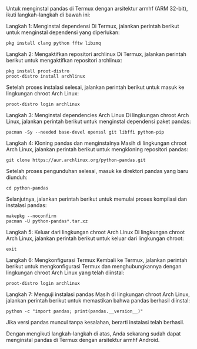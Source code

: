 Untuk menginstal pandas di Termux dengan arsitektur armhf (ARM 32-bit), ikuti langkah-langkah di bawah ini:

Langkah 1: Menginstal dependensi
Di Termux, jalankan perintah berikut untuk menginstal dependensi yang diperlukan:

```shell
pkg install clang python fftw libzmq
```

Langkah 2: Mengaktifkan repositori archlinux
Di Termux, jalankan perintah berikut untuk mengaktifkan repositori archlinux:

```shell
pkg install proot-distro
proot-distro install archlinux
```

Setelah proses instalasi selesai, jalankan perintah berikut untuk masuk ke lingkungan chroot Arch Linux:

```shell
proot-distro login archlinux
```

Langkah 3: Menginstal dependencies Arch Linux
Di lingkungan chroot Arch Linux, jalankan perintah berikut untuk menginstal dependensi paket pandas:

```shell
pacman -Sy --needed base-devel openssl git libffi python-pip
```

Langkah 4: Kloning pandas dan menginstalnya
Masih di lingkungan chroot Arch Linux, jalankan perintah berikut untuk mengkloning repositori pandas:

```shell
git clone https://aur.archlinux.org/python-pandas.git
```

Setelah proses pengunduhan selesai, masuk ke direktori pandas yang baru diunduh:

```shell
cd python-pandas
```

Selanjutnya, jalankan perintah berikut untuk memulai proses kompilasi dan instalasi pandas:

```shell
makepkg --noconfirm
pacman -U python-pandas*.tar.xz
```

Langkah 5: Keluar dari lingkungan chroot Arch Linux
Di lingkungan chroot Arch Linux, jalankan perintah berikut untuk keluar dari lingkungan chroot:

```shell
exit
```

Langkah 6: Mengkonfigurasi Termux
Kembali ke Termux, jalankan perintah berikut untuk mengkonfigurasi Termux dan menghubungkannya dengan lingkungan chroot Arch Linux yang telah diinstal:

```shell
proot-distro login archlinux
```

Langkah 7: Menguji instalasi pandas
Masih di lingkungan chroot Arch Linux, jalankan perintah berikut untuk memastikan bahwa pandas berhasil diinstal:

```shell
python -c "import pandas; print(pandas.__version__)"
```

Jika versi pandas muncul tanpa kesalahan, berarti instalasi telah berhasil.

Dengan mengikuti langkah-langkah di atas, Anda sekarang sudah dapat menginstal pandas di Termux dengan arsitektur armhf Android.